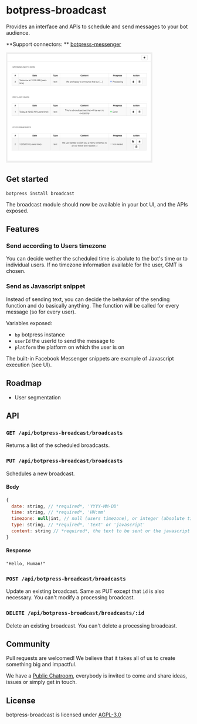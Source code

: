 # botpress-broadcast

Provides an interface and APIs to schedule and send messages to your bot audience.

**Support connectors: ** [botpress-messenger](https://github.com/botpress/botpress-messenger)

<img src='/assets/screenshot-broadcast.png' height='300px'>

## Get started

```
botpress install broadcast
```

The broadcast module should now be available in your bot UI, and the APIs exposed.

## Features

### Send according to Users timezone

You can decide wether the scheduled time is abolute to the bot's time or to individual users. If no timezone information available for the user, GMT is chosen.

### Send as Javascript snippet

Instead of sending text, you can decide the behavior of the sending function and do basically anything. The function will be called for every message (so for every user).

Variables exposed: 

- `bp` botpress instance
- `userId` the userId to send the message to
- `platform` the platform on which the user is on

The built-in Facebook Messenger snippets are example of Javascript execution (see UI).

## Roadmap

- User segmentation

## API

### `GET /api/botpress-broadcast/broadcasts`

Returns a list of the scheduled broadcasts.

### `PUT /api/botpress-broadcast/broadcasts`

Schedules a new broadcast.

#### Body

```js
{
  date: string, // *required*, 'YYYY-MM-DD'
  time: string, // *required*, 'HH:mm'
  timezone: null|int, // null (users timezone), or integer (absolute timezone)
  type: string, // *required*, 'text' or 'javascript'
  content: string // *required*, the text to be sent or the javascript code to execute
}
```

#### Response

```
"Hello, Human!"
```

### `POST /api/botpress-broadcast/broadcasts`

Update an existing broadcast. Same as PUT except that `id` is also necessary. You can't modify a processing broadcast.

### `DELETE /api/botpress-broadcast/broadcasts/:id`

Delete an existing broadcast. You can't delete a processing broadcast.

## Community

Pull requests are welcomed! We believe that it takes all of us to create something big and impactful.

We have a [Public Chatroom](https://gitter.im/botpress/core), everybody is invited to come and share ideas, issues or simply get in touch.

## License

botpress-broadcast is licensed under [AGPL-3.0](/LICENSE)
